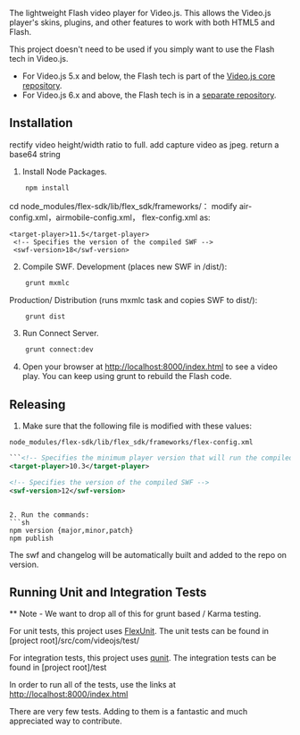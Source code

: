 The lightweight Flash video player for Video.js. This allows the Video.js player's skins, plugins, and other features to work with both HTML5 and Flash.

This project doesn't need to be used if you simply want to use the Flash tech in Video.js.

- For Video.js 5.x and below, the Flash tech is part of the [Video.js core repository](https://github.com/videojs/video.js).
- For Video.js 6.x and above, the Flash tech is in a [separate repository](https://github.com/videojs/videojs-flash).

## Installation
rectify video height/width ratio to full.
add capture video as jpeg.
return a base64 string
1. Install Node Packages.
```bash
    npm install
   ```
cd node_modules/flex-sdk/lib/flex_sdk/frameworks/：
modify air-config.xml，airmobile-config.xml， flex-config.xml as:
``` 
<target-player>11.5</target-player>   
 <!-- Specifies the version of the compiled SWF -->
 <swf-version>18</swf-version>
```
2. Compile SWF.
Development (places new SWF in /dist/):
```bash
    grunt mxmlc
   ```
Production/ Distribution (runs mxmlc task and copies SWF to dist/):
```bash
    grunt dist
   ```
3. Run Connect Server.
```bash
    grunt connect:dev
```
4. Open your browser at [http://localhost:8000/index.html](http://localhost:8000/index.html) to see a video play.  You can keep using grunt to rebuild the Flash code.

## Releasing

1. Make sure that the following file is modified with these values:

```
node_modules/flex-sdk/lib/flex_sdk/frameworks/flex-config.xml
```

```xml
```<!-- Specifies the minimum player version that will run the compiled SWF. -->
<target-player>10.3</target-player>

<!-- Specifies the version of the compiled SWF -->
<swf-version>12</swf-version>
```
```

2. Run the commands:
```sh
npm version {major,minor,patch}
npm publish
```
The swf and changelog will be automatically built and added to the repo on version.

## Running Unit and Integration Tests

** Note - We want to drop all of this for grunt based / Karma testing.

For unit tests, this project uses [FlexUnit](http://flexunit.org/). The unit tests can be found in [project root]/src/com/videojs/test/

For integration tests, this project uses [qunit](http://qunitjs.com/). The integration tests can be found in [project root]/test

In order to run all of the tests, use the links at  [http://localhost:8000/index.html](http://localhost:8000/index.html)

There are very few tests.  Adding to them is a fantastic and much appreciated way to contribute.

